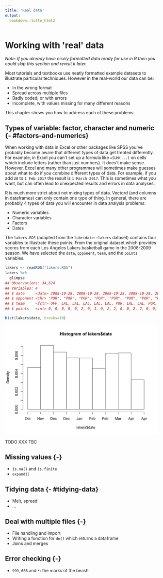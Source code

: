 ```yaml
---
title: 'Real data'
output:
  bookdown::tufte_html2
---
```






# Working with 'real' data



*Note: If you already have nicely formatted data ready for use in R then you could skip this section and revisit it later.*

Most tutorials and textbooks use neatly formatted example datasets to illustrate particular techniques. However in the real-world our data can be:

- In the wrong format
- Spread across multiple files
- Badly coded, or with errors
- Incomplete, with values missing for many different reasons


This chapter shows you how to address each of these problems.






## Types of variable: factor, character and numeric {- #factors-and-numerics}

When working with data in Excel or other packages like SPSS you've probably become aware that different types of data get treated differently. For example, in Excel you can't set up a formula like `=SUM(...)` on cells which include letters (rather than just numbers). It does't make sense. However, Excel and many other programmes will sometimes make guesses about what to do if you combine different types of data. For example, if you add `28` to `1 Feb 2017` the result is `1 March 2017`. This is sometimes what you want, but can often lead to unexpected results and errors in data analyses.

R is much more strict about not mixing types of data. Vectord (and columns in dataframes) can only contain one type of thing. In general, there are probably 4 types of data you will encounter in data analysis problems:

- Numeric variables
- Character variables
- Factors
- Dates




The `lakers.RDS` (adapted from the `lubridate::lakers` dataset) contains four variables to illustrate these points. From the original dataset which provides scores from  each Los Angeles Lakers basketball game in the 2008-2009 season. We have selected the `date`, `opponent`, `team`, and the `points` variables.


```r
lakers <- readRDS("lakers.RDS")
lakers %>% 
  glimpse
## Observations: 34,624
## Variables: 4
## $ date     <date> 2008-10-28, 2008-10-28, 2008-10-28, 2008-10-28, 2008...
## $ opponent <chr> "POR", "POR", "POR", "POR", "POR", "POR", "POR", "POR...
## $ team     <fctr> OFF, LAL, LAL, LAL, LAL, LAL, POR, LAL, LAL, POR, LA...
## $ points   <int> 0, 0, 0, 0, 0, 2, 0, 1, 0, 2, 2, 0, 0, 2, 2, 0, 0, 2,...
```



```r
hist(lakers$date, breaks=10)
```

<img src="real-data_files/figure-html/unnamed-chunk-4-1.png" width="672" />




TODO XXX TBC



## Missing values {-}

- `is.na()` and `is.finite`
- `expand()`








## Tidying data {- #tidying-data}

- Melt, spread
- ...



## Deal with multiple files {-}

- File handling and import
- Writing a function for `do()` which returns a dataframe
- Joins and merges



##  Error checking {-}

- `999`, `666` and `*`: the marks of the beast!




